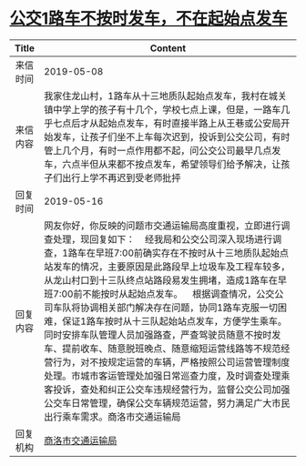 # <a href="http://www.shangluo.gov.cn/zmhd/ldxxxx.jsp?urltype=leadermail.LeaderMailContentUrl&wbtreeid=1112&leadermailid=5261">公交1路车不按时发车，不在起始点发车</a>
| Title |                                                                                                                                                                                                     Content                                                                                                                                                                                                      |
|:-----:|------------------------------------------------------------------------------------------------------------------------------------------------------------------------------------------------------------------------------------------------------------------------------------------------------------------------------------------------------------------------------------------------------------------|
| 来信时间  | 2019-05-08                                                                                                                                                                                                                                                                                                                                                                                                       |
| 来信内容  | 我家住龙山村，1路车从十三地质队起始点发车，我村在城关镇中学上学的孩子有十几个，学校七点上课，但是，一路车几乎七点后才从起始点发车，有时直接半路上从王巷或公安局开始发车，让孩子们坐不上车每次迟到，投诉到公交公司，有时管上几个月，有时一点作用都不起，问公交公司最早几点发车，六点半但从来都不按点发车，希望领导们给予解决，让孩子们出行上学不再迟到受老师批抨                                                                                                                                                                                                                                 |
| 回复时间  | 2019-05-16                                                                                                                                                                                                                                                                                                                                                                                                       |
| 回复内容  | 网友你好，你反映的问题市交通运输局高度重视，立即进行调查处理，现回复如下：    经我局和公交公司深入现场进行调查，1路车在早班7:00前确实存在不按时从十三地质队起始点站发车的情况，主要原因是此路段早上垃圾车及工程车较多，从龙山村口到十三队终点站路段易发生拥堵，造成1路车在早班7:00前不能按时从起始点发车。    根据调查情况，公交公司车队将协调相关部门解决存在问题，协同1路车克服一切困难，保证1路车按时从十三队起始站点发车，方便学生乘车。同时安排车队管理人员加强路查，严查驾驶员随意不按时发车、提前收车、随意脱班晚点、随意缩短运营线路等不规范经营行为，对不按规定运营的车辆，严格按照公司运营管理制度处理。市城市客运管理处加强日常巡查力度，及时调查处理乘客投诉，查处和纠正公交车违规经营行为，监督公交公司加强公交车日常管理，确保公交车辆规范运营，努力满足广大市民出行乘车需求。商洛市交通运输局 |
| 回复机构  | <a href="../../category/agencies/商洛市交通运输局.md">商洛市交通运输局</a>                                                                                                                                                                                                                                                                                                                                                       |